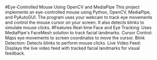 #Eye-Controlled Mouse Using OpenCV and MediaPipe
This project implements an eye-controlled mouse using Python, OpenCV, MediaPipe, and PyAutoGUI. The program uses your webcam to track eye movements and control the mouse cursor on your screen. It also detects blinks to simulate mouse clicks.
#Features
Real-time Face and Eye Tracking: Uses MediaPipe's FaceMesh solution to track facial landmarks.
Cursor Control: Maps eye movements to screen coordinates to move the cursor.
Blink Detection: Detects blinks to perform mouse clicks.
Live Video Feed: Displays the live video feed with tracked facial landmarks for visual feedback.
